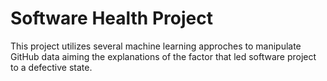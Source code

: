 # Software Health Project

This project utilizes several machine learning approches to manipulate GitHub data aiming the explanations of the factor that led software project to a defective state.